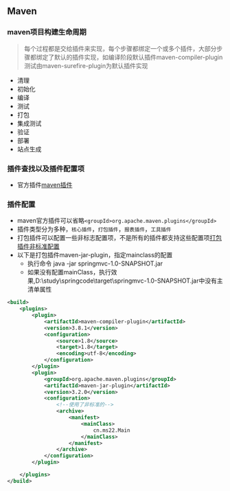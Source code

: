 ## Maven
### maven项目构建生命周期
> 每个过程都是交给插件来实现，每个步骤都绑定一个或多个插件，大部分步骤都绑定了默认的插件实现，如编译阶段默认插件maven-compiler-plugin
>测试由maven-surefire-plugin为默认插件实现
* 清理
* 初始化
* 编译
* 测试
* 打包
* 集成测试
* 验证
* 部署
* 站点生成
### 插件查找以及插件配置项
* 官方插件[maven插件](https://maven.apache.org/plugins/index.html)
### 插件配置
* maven官方插件可以省略`<groupId>org.apache.maven.plugins</groupId>`
* 插件类型分为多种，`核心插件`，`打包插件`，`报表插件`，`工具插件`
* 打包插件可以配置一些非标志配置项，不是所有的插件都支持这些配置项[打包插件非标准配置](https://maven.apache.org/shared/maven-archiver/)
* 以下是打包插件maven-jar-plugin，指定mainclass的配置
  * 执行命令 java -jar springmvc-1.0-SNAPSHOT.jar
  * 如果没有配置mainClass，执行效果,D:\study\springcode\target\springmvc-1.0-SNAPSHOT.jar中没有主清单属性
```xml
<build>
    <plugins>
        <plugin>
            <artifactId>maven-compiler-plugin</artifactId>
            <version>3.8.1</version>
            <configuration>
                <source>1.8</source>
                <target>1.8</target>
                <encoding>utf-8</encoding>
            </configuration>
        </plugin>
        <plugin>
            <groupId>org.apache.maven.plugins</groupId>
            <artifactId>maven-jar-plugin</artifactId>
            <version>3.2.0</version>
            <configuration>
                <!--使用了非标准的-->
                <archive>
                    <manifest>
                        <mainClass>
                            cn.ms22.Main
                        </mainClass>
                    </manifest>
                </archive>
            </configuration>
        </plugin>

    </plugins>
</build>
```